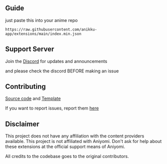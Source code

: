## Guide

just paste this into your anime repo 
```
https://raw.githubusercontent.com/anikku-app/extensions/main/index.min.json
```

## Support Server

Join the [Discord](https://discord.gg/85jB7V5AJR) for updates and announcements

and please check the discord BEFORE making an issue

## Contributing

[Source code](https://github.com/anikku-app/anikku-extensions) and [Template](https://github.com/anikku-app/anikku-extensions/blob/master/CONTRIBUTING.md)

If you want to report issues, report them [here](https://github.com/anikku-app/anikku-extensions/issues/new/choose)

## Disclaimer

This project does not have any affiliation with the content providers available.
This project is not affiliated with Aniyomi.
Don't ask for help about these extensions at the official support means of Aniyomi.

All credits to the codebase goes to the original contributors.
